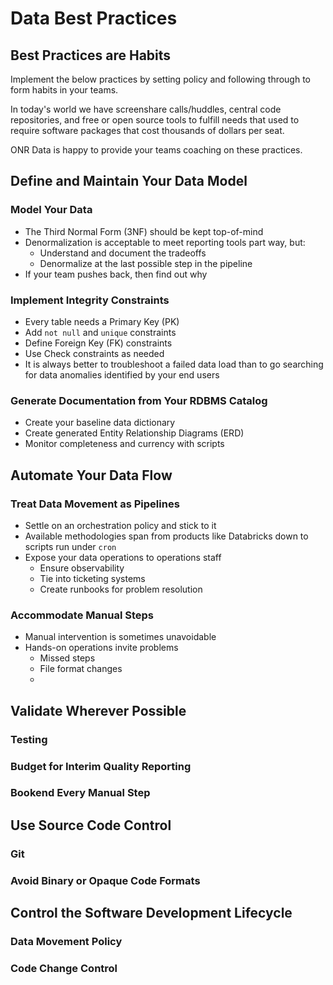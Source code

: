 # Data Best Practices

## Best Practices are Habits
Implement the below practices by setting policy and following through to form habits in your teams.  

In today's world we have screenshare calls/huddles, central code repositories, and free or open source tools to fulfill needs that used to require software packages that cost thousands of dollars per seat.

ONR Data is happy to provide your teams coaching on these practices.

## Define and Maintain Your Data Model

### Model Your Data

* The Third Normal Form (3NF) should be kept top-of-mind
* Denormalization is acceptable to meet reporting tools part way, but:
  * Understand and document the tradeoffs
  * Denormalize at the last possible step in the pipeline
* If your team pushes back, then find out why

### Implement Integrity Constraints

* Every table needs a Primary Key (PK)
* Add `not null` and `unique` constraints
* Define Foreign Key (FK) constraints
* Use Check constraints as needed
* It is always better to troubleshoot a failed data load than to go searching for data anomalies identified by your end users

### Generate Documentation from Your RDBMS Catalog

* Create your baseline data dictionary 
* Create generated Entity Relationship Diagrams (ERD) 
* Monitor completeness and currency with scripts

## Automate Your Data Flow

### Treat Data Movement as Pipelines

* Settle on an orchestration policy and stick to it
* Available methodologies span from products like Databricks down to scripts run under `cron`
* Expose your data operations to operations staff 
  * Ensure observability
  * Tie into ticketing systems
  * Create runbooks for problem resolution

### Accommodate Manual Steps

* Manual intervention is sometimes unavoidable
* Hands-on operations invite problems
  * Missed steps
  * File format changes
  * 

## Validate Wherever Possible

### Testing

### Budget for Interim Quality Reporting

### Bookend Every Manual Step

## Use Source Code Control

### Git

### Avoid Binary or Opaque Code Formats

## Control the Software Development Lifecycle

### Data Movement Policy

### Code Change Control